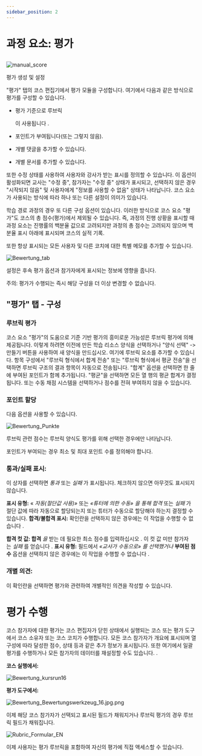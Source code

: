 ```yaml
---
sidebar_position: 2
---
```


# 과정 요소: 평가

## 

![manual_score](/img/course_elements/manual_score.png)

평가 생성 및 설정

"평가" 탭의 코스 편집기에서 평가 모듈을 구성합니다. 여기에서 다음과 같은 방식으로 평가를 구성할 수 있습니다.

- 평가 기준으로 루브릭
    
    이 사용됩니다 .
    
- 포인트가 부여됩니다(또는 그렇지 않음).
- 개별 댓글을 추가할 수 있습니다.
- 개별 문서를 추가할 수 있습니다.

또한 수정 상태를 사용하여 사용자와 강사가 받는 표시를 정의할 수 있습니다. 이 옵션이 활성화되면 교사는 "수정 중", 참가자는 "수정 중" 상태가 표시되고, 선택하지 않은 경우 "시작되지 않음" 및 사용자에게 "정보를 사용할 수 없음" 상태가 나타납니다. 코스 요소가 사용되는 방식에 따라 하나 또는 다른 설정이 의미가 있습니다.

학습 경로 과정의 경우 또 다른 구성 옵션이 있습니다. 이러한 방식으로 코스 요소 "평가"도 코스의 총 점수(평가)에서 제외될 수 있습니다. 즉, 과정의 진행 상황을 표시할 때 과정 요소는 진행률의 백분율 값으로 고려되지만 과정의 총 점수는 고려되지 않으며 백분율 표시 아래에 표시되며 코스의 실적 기록.

또한 항상 표시되는 모든 사용자 및 다른 코치에 대한 특별 메모를 추가할 수 있습니다.

![Bewertung_tab](/img/course_elements/Bewertung_tab.png)

설정은 후속 평가 옵션과 참가자에게 표시되는 정보에 영향을 줍니다.

주의: 평가가 수행되는 즉시 해당 구성을 더 이상 변경할 수 없습니다.

## "평가" 탭 - 구성

### 루브릭 평가

코스 요소 "평가"의 도움으로 기준 기반 평가의 흥미로운 가능성은 루브릭 평가에 의해 제공됩니다. 이렇게 하려면 이전에 만든 학습 리소스 양식을 선택하거나 "양식 선택" -> 만들기 버튼을 사용하여 새 양식을 만드십시오. 여기에 루브릭 요소를 추가할 수 있습니다. 항목 구성에서 "루브릭 형식에서 합계 전송" 또는 "루브릭 형식에서 평균 전송"을 선택하면 루브릭 구조의 결과 항목이 자동으로 전송됩니다. "합계" 옵션을 선택하면 한 줄에 부여된 포인트가 함께 추가됩니다. "평균"을 선택하면 모든 열 행의 평균 합계가 결정됩니다. 또는 수동 채점 시스템을 선택하거나 점수를 전혀 부여하지 않을 수 있습니다.

### 포인트 할당

다음 옵션을 사용할 수 있습니다.

![Bewertung_Punkte](/img/course_elements/Bewertung_Punkte.jpg)

루브릭 관련 점수는 루브릭 양식도 평가를 위해 선택한 경우에만 나타납니다.

포인트가 부여되는 경우 최소 및 최대 포인트 수를 정의해야 합니다.

### 통과/실패 표시:

이 상자를 선택하면 *통과* 또는 *실패* 가 표시됩니다. 체크하지 않으면 아무것도 표시되지 않습니다.

**표시 유형:** « *자동(절단값 사용)»* 또는 *«튜터에 의한 수동» 을 통해 합격* 또는 *실패* 가 절단 값에 따라 자동으로 할당되는지 또는 튜터가 수동으로 할당해야 하는지 결정할 수 있습니다. **합격/불합격 표시:** 확인란을 선택하지 않은 경우에는 이 작업을 수행할 수 없습니다 .

**합격 컷 값: 합격** *을* 받는 데 필요한 최소 점수를 입력하십시오 . 이 컷 값 미만 참가자는 *실패* 를 얻습니다 . **표시 유형:** 필드에서 *«교사가 수동으로» 를 선택했거나* **부여된 점수** 옵션을 선택하지 않은 경우에는 이 작업을 수행할 수 없습니다 .

### 개별 의견:

이 확인란을 선택하면 평가와 관련하여 개별적인 의견을 작성할 수 있습니다.

# 평가 수행

코스 참가자에 대한 평가는 코스 편집자가 닫힌 상태에서 실행되는 코스 또는 평가 도구에서 코스 소유자 또는 코스 코치가 수행합니다. 모든 코스 참가자가 개요에 표시되며 열 구성에 따라 달성한 점수, 상태 등과 같은 추가 정보가 표시됩니다. 또한 여기에서 일괄 평가를 수행하거나 모든 참가자의 데이터를 재설정할 수도 있습니다. .

**코스 실행에서:**

![Bewertung_kursrun16](/img/course_elements/Bewertung_kursrun16.png)

**평가 도구에서:**

![Bewertung_Bewertungswerkzeug_16.jpg.png](/img/course_elements/Bewertung_Bewertungswerkzeug_16.jpg.png)

이제 해당 코스 참가자가 선택되고 표시된 필드가 채워지거나 루브릭 평가의 경우 루브릭 필드가 채워집니다.

![Rubric_Formular_EN](/img/course_elements/Rubric_Formular_EN.png)

이제 사용자는 평가 루브릭을 포함하여 자신의 평가에 직접 액세스할 수 있습니다.
